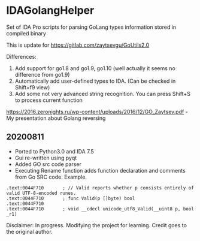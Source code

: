 # IDAGolangHelper
Set of IDA Pro scripts for parsing GoLang types information stored in compiled binary


This is update for https://gitlab.com/zaytsevgu/GoUtils2.0

Differences:
  1. Add support for go1.8 and go1.9, go1.10 (well actually it seems no difference from go1.9)
  2. Automatically add user-defined types to IDA. (Can be checked in Shift+f9 view)
  3. Add some not very advanced string recognition. You can press Shift+S to process current function


https://2016.zeronights.ru/wp-content/uploads/2016/12/GO_Zaytsev.pdf - My presentation about Golang reversing

## 20200811
- Ported to Python3.0 and IDA 7.5 
- Gui re-written using pyqt
- Added GO src code parser 
- Executing Rename function adds function declaration and comments from Go SRC code. Example. 

```
.text:0044F710       ; // Valid reports whether p consists entirely of valid UTF-8-encoded runes.
.text:0044F710       ; func Valid(p []byte) bool
.text:0044F710
.text:0044F710       ; void __cdecl unicode_utf8_Valid(__uint8 p, bool _r1)
```

Disclaimer: In progress. Modifying the project for learning. Credit goes to the original author. 
